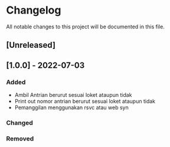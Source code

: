 # Changelog
All notable changes to this project will be documented in this file.

## [Unreleased]

## [1.0.0] - 2022-07-03
### Added
- Ambil Antrian berurut sesuai loket ataupun tidak
- Print out nomor antrian berurut sesuai loket ataupun tidak
- Pemanggilan menggunakan rsvc atau web syn

### Changed

### Removed
